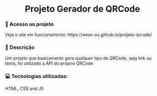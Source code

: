 <h1 align="center"> Projeto Gerador de QRCode </h1>

<h3>📁 Acesso ao projeto</h3>
Veja o site em funcionamento: https://wess-os.github.io/projeto-qrcode/

<h3>🧾 Descrição</h3>
Um projeto que basicamente gera qualquer tipo de QRCode, seja link ou texto, foi utilizado a API do próprio QRCode

<h3>💻 Tecnologias utilizadas:</h3>
HTML, CSS and JS

